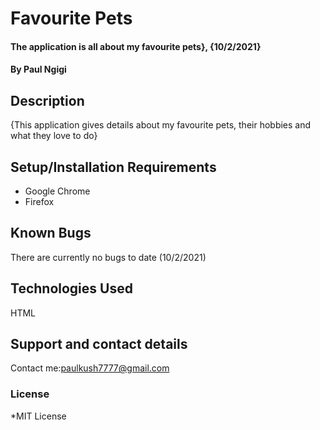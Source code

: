# Favourite Pets
#### The application is all about my favourite pets}, {10/2/2021}
#### By **Paul Ngigi**
## Description
{This application gives details about my favourite pets, their hobbies and what they love to do}
## Setup/Installation Requirements
* Google Chrome
*  Firefox

## Known Bugs
There are currently no bugs to date (10/2/2021)
## Technologies Used
HTML
## Support and contact details
Contact me:paulkush7777@gmail.com
### License
*MIT License

  